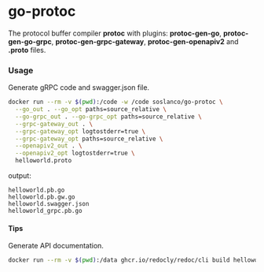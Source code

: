 # go-protoc
The protocol buffer compiler **protoc** with plugins: **protoc-gen-go**, **protoc-gen-go-grpc**, **protoc-gen-grpc-gateway**, **protoc-gen-openapiv2** and **.proto** files.

### Usage
 Generate gRPC code and swagger.json file.
```sh
docker run --rm -v $(pwd):/code -w /code soslanco/go-protoc \
  --go_out . --go_opt paths=source_relative \
  --go-grpc_out . --go-grpc_opt paths=source_relative \
  --grpc-gateway_out . \
  --grpc-gateway_opt logtostderr=true \
  --grpc-gateway_opt paths=source_relative \
  --openapiv2_out . \
  --openapiv2_opt logtostderr=true \
  helloworld.proto
```
output:
```
helloworld.pb.go       
helloworld.pb.gw.go    
helloworld.swagger.json
helloworld_grpc.pb.go  
```

#### Tips
Generate API documentation.
```sh
docker run --rm -v $(pwd):/data ghcr.io/redocly/redoc/cli build helloworld.swagger.json -o helloworld.html
```
